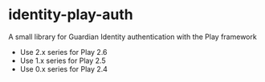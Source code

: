 # identity-play-auth
A small library for Guardian Identity authentication with the Play framework

* Use 2.x series for Play 2.6
* Use 1.x series for Play 2.5
* Use 0.x series for Play 2.4
